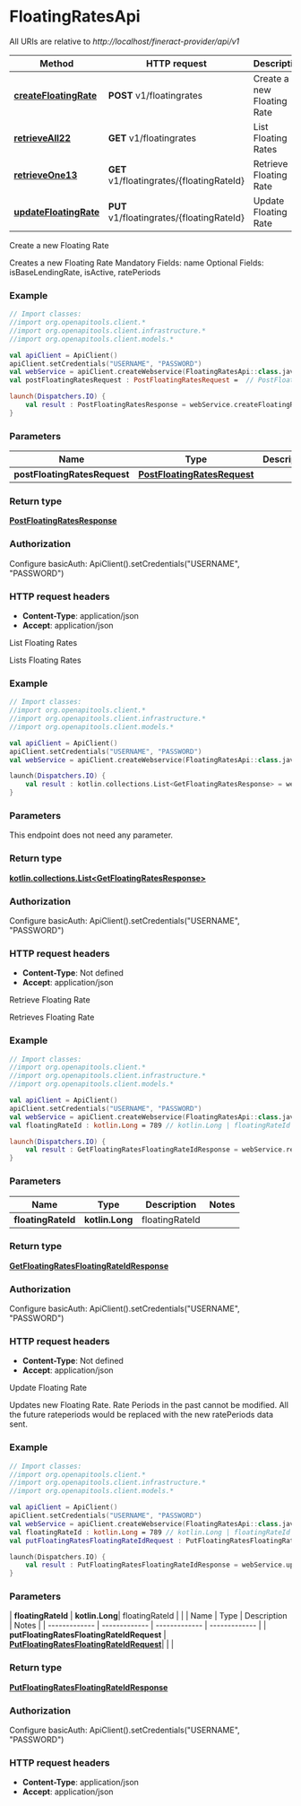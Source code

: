 # FloatingRatesApi

All URIs are relative to *http://localhost/fineract-provider/api/v1*

| Method | HTTP request | Description |
| ------------- | ------------- | ------------- |
| [**createFloatingRate**](FloatingRatesApi.md#createFloatingRate) | **POST** v1/floatingrates | Create a new Floating Rate |
| [**retrieveAll22**](FloatingRatesApi.md#retrieveAll22) | **GET** v1/floatingrates | List Floating Rates |
| [**retrieveOne13**](FloatingRatesApi.md#retrieveOne13) | **GET** v1/floatingrates/{floatingRateId} | Retrieve Floating Rate |
| [**updateFloatingRate**](FloatingRatesApi.md#updateFloatingRate) | **PUT** v1/floatingrates/{floatingRateId} | Update Floating Rate |



Create a new Floating Rate

Creates a new Floating Rate Mandatory Fields: name Optional Fields: isBaseLendingRate, isActive, ratePeriods

### Example
```kotlin
// Import classes:
//import org.openapitools.client.*
//import org.openapitools.client.infrastructure.*
//import org.openapitools.client.models.*

val apiClient = ApiClient()
apiClient.setCredentials("USERNAME", "PASSWORD")
val webService = apiClient.createWebservice(FloatingRatesApi::class.java)
val postFloatingRatesRequest : PostFloatingRatesRequest =  // PostFloatingRatesRequest | 

launch(Dispatchers.IO) {
    val result : PostFloatingRatesResponse = webService.createFloatingRate(postFloatingRatesRequest)
}
```

### Parameters
| Name | Type | Description  | Notes |
| ------------- | ------------- | ------------- | ------------- |
| **postFloatingRatesRequest** | [**PostFloatingRatesRequest**](PostFloatingRatesRequest.md)|  | |

### Return type

[**PostFloatingRatesResponse**](PostFloatingRatesResponse.md)

### Authorization


Configure basicAuth:
    ApiClient().setCredentials("USERNAME", "PASSWORD")

### HTTP request headers

 - **Content-Type**: application/json
 - **Accept**: application/json


List Floating Rates

Lists Floating Rates

### Example
```kotlin
// Import classes:
//import org.openapitools.client.*
//import org.openapitools.client.infrastructure.*
//import org.openapitools.client.models.*

val apiClient = ApiClient()
apiClient.setCredentials("USERNAME", "PASSWORD")
val webService = apiClient.createWebservice(FloatingRatesApi::class.java)

launch(Dispatchers.IO) {
    val result : kotlin.collections.List<GetFloatingRatesResponse> = webService.retrieveAll22()
}
```

### Parameters
This endpoint does not need any parameter.

### Return type

[**kotlin.collections.List&lt;GetFloatingRatesResponse&gt;**](GetFloatingRatesResponse.md)

### Authorization


Configure basicAuth:
    ApiClient().setCredentials("USERNAME", "PASSWORD")

### HTTP request headers

 - **Content-Type**: Not defined
 - **Accept**: application/json


Retrieve Floating Rate

Retrieves Floating Rate

### Example
```kotlin
// Import classes:
//import org.openapitools.client.*
//import org.openapitools.client.infrastructure.*
//import org.openapitools.client.models.*

val apiClient = ApiClient()
apiClient.setCredentials("USERNAME", "PASSWORD")
val webService = apiClient.createWebservice(FloatingRatesApi::class.java)
val floatingRateId : kotlin.Long = 789 // kotlin.Long | floatingRateId

launch(Dispatchers.IO) {
    val result : GetFloatingRatesFloatingRateIdResponse = webService.retrieveOne13(floatingRateId)
}
```

### Parameters
| Name | Type | Description  | Notes |
| ------------- | ------------- | ------------- | ------------- |
| **floatingRateId** | **kotlin.Long**| floatingRateId | |

### Return type

[**GetFloatingRatesFloatingRateIdResponse**](GetFloatingRatesFloatingRateIdResponse.md)

### Authorization


Configure basicAuth:
    ApiClient().setCredentials("USERNAME", "PASSWORD")

### HTTP request headers

 - **Content-Type**: Not defined
 - **Accept**: application/json


Update Floating Rate

Updates new Floating Rate. Rate Periods in the past cannot be modified. All the future rateperiods would be replaced with the new ratePeriods data sent.

### Example
```kotlin
// Import classes:
//import org.openapitools.client.*
//import org.openapitools.client.infrastructure.*
//import org.openapitools.client.models.*

val apiClient = ApiClient()
apiClient.setCredentials("USERNAME", "PASSWORD")
val webService = apiClient.createWebservice(FloatingRatesApi::class.java)
val floatingRateId : kotlin.Long = 789 // kotlin.Long | floatingRateId
val putFloatingRatesFloatingRateIdRequest : PutFloatingRatesFloatingRateIdRequest =  // PutFloatingRatesFloatingRateIdRequest | 

launch(Dispatchers.IO) {
    val result : PutFloatingRatesFloatingRateIdResponse = webService.updateFloatingRate(floatingRateId, putFloatingRatesFloatingRateIdRequest)
}
```

### Parameters
| **floatingRateId** | **kotlin.Long**| floatingRateId | |
| Name | Type | Description  | Notes |
| ------------- | ------------- | ------------- | ------------- |
| **putFloatingRatesFloatingRateIdRequest** | [**PutFloatingRatesFloatingRateIdRequest**](PutFloatingRatesFloatingRateIdRequest.md)|  | |

### Return type

[**PutFloatingRatesFloatingRateIdResponse**](PutFloatingRatesFloatingRateIdResponse.md)

### Authorization


Configure basicAuth:
    ApiClient().setCredentials("USERNAME", "PASSWORD")

### HTTP request headers

 - **Content-Type**: application/json
 - **Accept**: application/json

